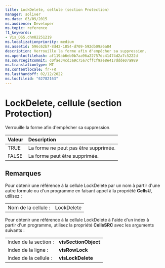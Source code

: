 ```yaml
---
title: LockDelete, cellule (section Protection)
manager: soliver
ms.date: 03/09/2015
ms.audience: Developer
ms.topic: reference
f1_keywords:
- Vis_DSS.chm82251219
ms.localizationpriority: medium
ms.assetid: 596c62b7-8d42-1854-d709-592db09a6a84
description: Verrouille la forme afin d'empêcher sa suppression.
ms.openlocfilehash: af119ab6eb0b7aa96a22757dc41474d2a7c5222d
ms.sourcegitcommit: c0fae34cd3a9c75a7cffcf9ae8e417ddde07a989
ms.translationtype: MT
ms.contentlocale: fr-FR
ms.lasthandoff: 02/12/2022
ms.locfileid: "62782163"
---
```

# <a name="lockdelete-cell-protection-section"></a>LockDelete, cellule (section Protection)

Verrouille la forme afin d'empêcher sa suppression.
  
|**Valeur**|**Description**|
|:-----|:-----|
| TRUE  <br/> | La forme ne peut pas être supprimée.  <br/> |
| FALSE  <br/> | La forme peut être supprimée. |
   
## <a name="remarks"></a>Remarques

Pour obtenir une référence à la cellule LockDelete par un nom à partir d'une autre formule ou d'un programme en faisant appel à la propriété **CellsU**, utilisez : 
  
|||
|:-----|:-----|
| Nom de la cellule :  <br/> | LockDelete  <br/> |
   
Pour obtenir une référence à la cellule LockDelete à l'aide d'un index à partir d'un programme, utilisez la propriété **CellsSRC** avec les arguments suivants : 
  
|||
|:-----|:-----|
| Index de la section :  <br/> |**visSectionObject** <br/> |
| Index de la ligne :  <br/> |**visRowLock** <br/> |
| Index de la cellule :  <br/> |**visLockDelete** <br/> |
   

